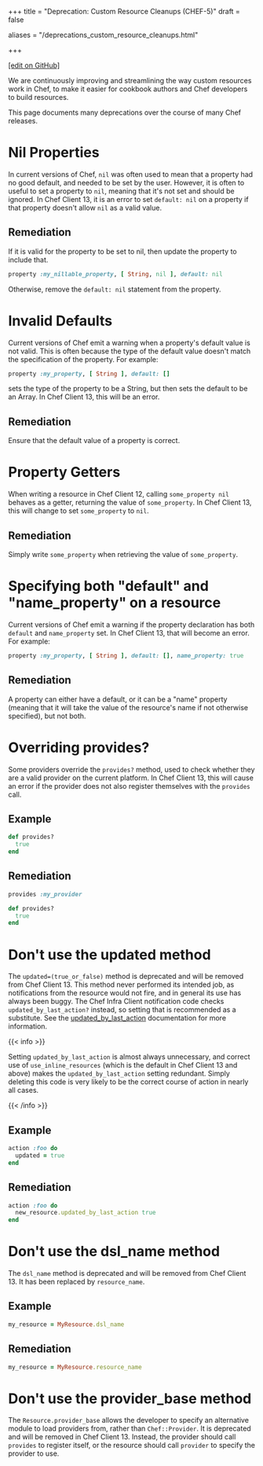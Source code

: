 +++
title = "Deprecation: Custom Resource Cleanups (CHEF-5)"
draft = false

aliases = "/deprecations_custom_resource_cleanups.html"


  
    
    
    
    
+++    

[\[edit on
GitHub\]](https://github.com/chef/chef-web-docs/blob/master/chef_master/source/deprecations_custom_resource_cleanups.rst)

<meta name="robots" content="noindex">

We are continuously improving and streamlining the way custom resources
work in Chef, to make it easier for cookbook authors and Chef developers
to build resources.

This page documents many deprecations over the course of many Chef
releases.

Nil Properties
==============

In current versions of Chef, `nil` was often used to mean that a
property had no good default, and needed to be set by the user. However,
it is often to useful to set a property to `nil`, meaning that it's not
set and should be ignored. In Chef Client 13, it is an error to set
`default: nil` on a property if that property doesn't allow `nil` as a
valid value.

Remediation
-----------

If it is valid for the property to be set to nil, then update the
property to include that.

``` ruby
property :my_nillable_property, [ String, nil ], default: nil
```

Otherwise, remove the `default: nil` statement from the property.

Invalid Defaults
================

Current versions of Chef emit a warning when a property's default value
is not valid. This is often because the type of the default value
doesn't match the specification of the property. For example:

``` ruby
property :my_property, [ String ], default: []
```

sets the type of the property to be a String, but then sets the default
to be an Array. In Chef Client 13, this will be an error.

Remediation
-----------

Ensure that the default value of a property is correct.

Property Getters
================

When writing a resource in Chef Client 12, calling `some_property nil`
behaves as a getter, returning the value of `some_property`. In Chef
Client 13, this will change to set `some_property` to `nil`.

Remediation
-----------

Simply write `some_property` when retrieving the value of
`some_property`.

Specifying both "default" and "name_property" on a resource
============================================================

Current versions of Chef emit a warning if the property declaration has
both `default` and `name_property` set. In Chef Client 13, that will
become an error. For example:

``` ruby
property :my_property, [ String ], default: [], name_property: true
```

Remediation
-----------

A property can either have a default, or it can be a "name" property
(meaning that it will take the value of the resource's name if not
otherwise specified), but not both.

Overriding provides?
====================

Some providers override the `provides?` method, used to check whether
they are a valid provider on the current platform. In Chef Client 13,
this will cause an error if the provider does not also register
themselves with the `provides` call.

Example
-------

``` ruby
def provides?
  true
end
```

Remediation
-----------

``` ruby
provides :my_provider

def provides?
  true
end
```

Don't use the updated method
============================

The `updated=(true_or_false)` method is deprecated and will be removed
from Chef Client 13. This method never performed its intended job, as
notifications from the resource would not fire, and in general its use
has always been buggy. The Chef Infra Client notification code checks
`updated_by_last_action?` instead, so setting that is recommended as a
substitute. See the
[updated_by_last_action](/custom_resources_notes.html#updated-by-last-action)
documentation for more information.

{{< info >}}

Setting `updated_by_last_action` is almost always unnecessary, and
correct use of `use_inline_resources` (which is the default in Chef
Client 13 and above) makes the `updated_by_last_action` setting
redundant. Simply deleting this code is very likely to be the correct
course of action in nearly all cases.

{{< /info >}}

Example
-------

``` ruby
action :foo do
  updated = true
end
```

Remediation
-----------

``` ruby
action :foo do
  new_resource.updated_by_last_action true
end
```

Don't use the dsl_name method
==============================

The `dsl_name` method is deprecated and will be removed from Chef Client
13. It has been replaced by `resource_name`.

Example
-------

``` ruby
my_resource = MyResource.dsl_name
```

Remediation
-----------

``` ruby
my_resource = MyResource.resource_name
```

Don't use the provider_base method
===================================

The `Resource.provider_base` allows the developer to specify an
alternative module to load providers from, rather than `Chef::Provider`.
It is deprecated and will be removed in Chef Client 13. Instead, the
provider should call `provides` to register itself, or the resource
should call `provider` to specify the provider to use.
